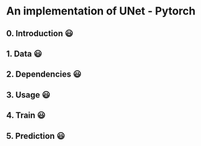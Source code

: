 # An implementation of UNet - Pytorch

## 0. Introduction :smiley:

## 1. Data :smiley:

## 2. Dependencies :smiley:

## 3. Usage :smiley:

## 4. Train :smiley:

## 5. Prediction :smiley:
